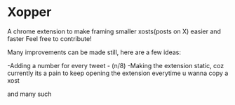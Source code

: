 # Xopper

A chrome extension to make framing smaller xosts(posts on X) easier and faster
Feel free to contribute!

Many improvements can be made still, here are a few ideas:

-Adding a number for every tweet - (n/8)
-Making the extension static, coz currently its a pain to keep opening the extension everytime u wanna copy a xost

and many such

